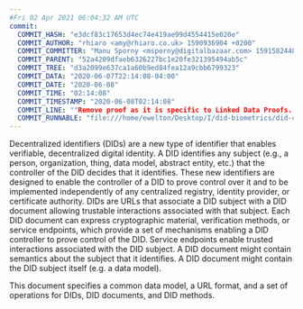 ```yaml
---
#Fri 02 Apr 2021 06:04:32 AM UTC
commit:
  COMMIT_HASH: "e3dcf83c17653d4ec74e419ae99d4554415e020e"
  COMMIT_AUTHOR: "rhiaro <amy@rhiaro.co.uk> 1590936904 +0200"
  COMMIT_COMMITTER: "Manu Sporny <msporny@digitalbazaar.com> 1591582448 -0400"
  COMMIT_PARENT: "52a4209dfaeb6326227bc1e20fe321395494ab5c"
  COMMIT_TREE: "d3a2099e637ca1a60b9ed84fea12a9cbb6799323"
  COMMIT_DATA: "2020-06-07T22:14:08-04:00"
  COMMIT_DATE: "2020-06-08"
  COMMIT_TIME: "02:14:08"
  COMMIT_TIMESTAMP: "2020-06-08T02:14:08"
  COMMIT_LINE: ""Remove proof as it is specific to Linked Data Proofs. Fixes #293QUOTE"
  COMMIT_RUNNABLE: "file:///home/ewelton/Desktop/I/did-biometrics/did-core-dataset/analysis/gitinfo/e3dcf83c17653d4ec74e419ae99d4554415e020e/snapshot/index.html"
---
```


<section id="abstract">
<p>
<a>Decentralized identifiers</a> (DIDs) are a new type of identifier that
enables verifiable, decentralized digital identity. A <a>DID</a> identifies any
subject (e.g., a person, organization, thing, data model, abstract entity, etc.)
that the controller of the <a>DID</a> decides that it identifies. These new
identifiers are designed to enable the controller of a <a>DID</a> to prove
control over it and to be implemented independently of any centralized registry,
identity provider, or certificate authority. <a>DID</a>s are URLs that associate
a <a>DID subject</a> with a <a>DID document</a> allowing trustable interactions
associated with that subject. Each <a>DID document</a> can express cryptographic
material, verification methods, or <a>service endpoints</a>, which provide a set
of mechanisms enabling a <a>DID controller</a> to prove control of the
<a>DID</a>. <a>Service endpoints</a> enable trusted interactions associated with
the <a>DID subject</a>. A <a>DID document</a> might contain semantics about the
subject that it identifies. A <a>DID document</a> might contain the <a>DID
subject</a> itself (e.g. a data model).
    </p>
<p>
This document specifies a common data model, a URL format, and a set of
operations for <a>DIDs</a>, <a>DID documents</a>, and <a>DID methods</a>.
    </p>
</section>
